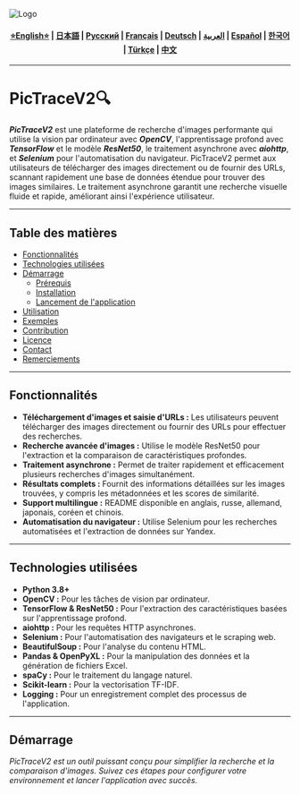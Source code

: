 ![Logo](https://github.com/Solrikk/PicTraceV2/blob/main/assets/images/promo/bee.jpg)

<div align="center">
  <h4>
    <a href="https://github.com/Solrikk/PicTraceV2/blob/main/README.md">⭐English⭐</a> |
    <a href="https://github.com/Solrikk/PicTraceV2/blob/main/docs/readme/README_JP.md">日本語</a> |
    <a href="https://github.com/Solrikk/PicTraceV2/blob/main/docs/readme/README_RU.md">Русский</a> |
    <a href="https://github.com/Solrikk/PicTraceV2/blob/main/docs/readme/README_FR.md">Français</a> |
    <a href="https://github.com/Solrikk/PicTraceV2/blob/main/docs/readme/README_GE.md">Deutsch</a> |
    <a href="https://github.com/Solrikk/PicTraceV2/blob/main/docs/readme/README_AR.md">العربية</a> |
    <a href="https://github.com/Solrikk/PicTraceV2/blob/main/docs/readme/README_ES.md">Español</a> |
    <a href="https://github.com/Solrikk/PicTraceV2/blob/main/docs/readme/README_KR.md">한국어</a> |
    <a href="https://github.com/Solrikk/PicTraceV2/blob/main/docs/readme/README_TR.md">Türkçe</a> |
    <a href="https://github.com/Solrikk/PicTraceV2/blob/main/docs/readme/README_CN.md">中文</a>
  </h4>
</div>

---

# PicTraceV2🔍

**_PicTraceV2_** est une plateforme de recherche d'images performante qui utilise la vision par ordinateur avec **_OpenCV_**, l'apprentissage profond avec **_TensorFlow_** et le modèle **_ResNet50_**, le traitement asynchrone avec **_aiohttp_**, et **_Selenium_** pour l'automatisation du navigateur. PicTraceV2 permet aux utilisateurs de télécharger des images directement ou de fournir des URLs, scannant rapidement une base de données étendue pour trouver des images similaires. Le traitement asynchrone garantit une recherche visuelle fluide et rapide, améliorant ainsi l'expérience utilisateur.

---

## Table des matières

- [Fonctionnalités](#fonctionnalités)
- [Technologies utilisées](#technologies-utilisées)
- [Démarrage](#démarrage)
  - [Prérequis](#prérequis)
  - [Installation](#installation)
  - [Lancement de l'application](#lancement-de-lapplication)
- [Utilisation](#utilisation)
- [Exemples](#exemples)
- [Contribution](#contribution)
- [Licence](#licence)
- [Contact](#contact)
- [Remerciements](#remerciements)

---

## Fonctionnalités

- **Téléchargement d'images et saisie d'URLs :** Les utilisateurs peuvent télécharger des images directement ou fournir des URLs pour effectuer des recherches.
- **Recherche avancée d'images :** Utilise le modèle ResNet50 pour l'extraction et la comparaison de caractéristiques profondes.
- **Traitement asynchrone :** Permet de traiter rapidement et efficacement plusieurs recherches d'images simultanément.
- **Résultats complets :** Fournit des informations détaillées sur les images trouvées, y compris les métadonnées et les scores de similarité.
- **Support multilingue :** README disponible en anglais, russe, allemand, japonais, coréen et chinois.
- **Automatisation du navigateur :** Utilise Selenium pour les recherches automatisées et l'extraction de données sur Yandex.

---

## Technologies utilisées

- **Python 3.8+**
- **OpenCV :** Pour les tâches de vision par ordinateur.
- **TensorFlow & ResNet50 :** Pour l'extraction des caractéristiques basées sur l'apprentissage profond.
- **aiohttp :** Pour les requêtes HTTP asynchrones.
- **Selenium :** Pour l'automatisation des navigateurs et le scraping web.
- **BeautifulSoup :** Pour l'analyse du contenu HTML.
- **Pandas & OpenPyXL :** Pour la manipulation des données et la génération de fichiers Excel.
- **spaCy :** Pour le traitement du langage naturel.
- **Scikit-learn :** Pour la vectorisation TF-IDF.
- **Logging :** Pour un enregistrement complet des processus de l'application.

---

## Démarrage

_PicTraceV2 est un outil puissant conçu pour simplifier la recherche et la comparaison d'images. Suivez ces étapes pour configurer votre environnement et lancer l'application avec succès._
